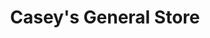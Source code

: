 ---
title: "Casey's General Store"
url: /waterloo/caseys-general-store-west-ridgeway-avenue/
shop: convenience
---